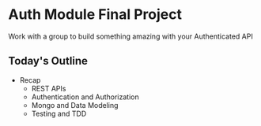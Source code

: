 # Auth Module Final Project

Work with a group to build something amazing with your Authenticated API

## Today's Outline

- Recap
  - REST APIs
  - Authentication and Authorization
  - Mongo and Data Modeling
  - Testing and TDD

<!-- To Be Completed By Instructor -->
